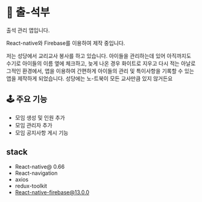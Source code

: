 # 📑 출-석부

출석 관리 앱입니다.

React-native와 Firebase를 이용하여 제작 중입니다.

저는 성당에서 교리교사 봉사를 하고 있습니다. 아이들을 관리하는데 있어 아직까지도 수기로 아이들의 이름 옆에 체크하고, 늦게 나온 경우 화이트로 지우고 다시 적는 아날로그적인 환경에서, 앱을 이용하여 간편하게 아이들의 관리 및 특이사항을 기록할 수 있는 앱을 제작하게 되었습니다. 성당에는 노-트북이 모든 교사만큼 있지 않거든요 

## 🕹 주요 기능

- 모임 생성 및 인원 추가
- 모임 관리자 추가
- 모임 공지사항 게시 기능

## stack

- React-native@ 0.66
- React-navigation
- axios
- redux-toolkit
- React-native-firebase@13.0.0
